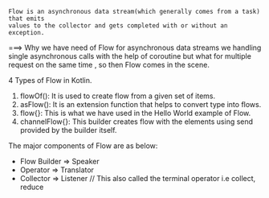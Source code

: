 
    Flow is an asynchronous data stream(which generally comes from a task) that emits
    values to the collector and gets completed with or without an exception.

===>  Why we have need of Flow for asynchronous data streams we handling single asynchronous calls with the help of coroutine
      but what for multiple request on the same time , so then Flow comes in the scene.



4 Types of Flow in Kotlin.

1.  flowOf(): It is used to create flow from a given set of items.
2.  asFlow(): It is an extension function that helps to convert type into flows.
3.  flow{}: This is what we have used in the Hello World example of Flow.
4.  channelFlow{}: This builder creates flow with the elements using send provided by the builder itself.

The major components of Flow are as below:

*  Flow Builder     => Speaker
*  Operator         => Translator
*  Collector        => Listener   // This also called the terminal operator i.e collect, reduce






